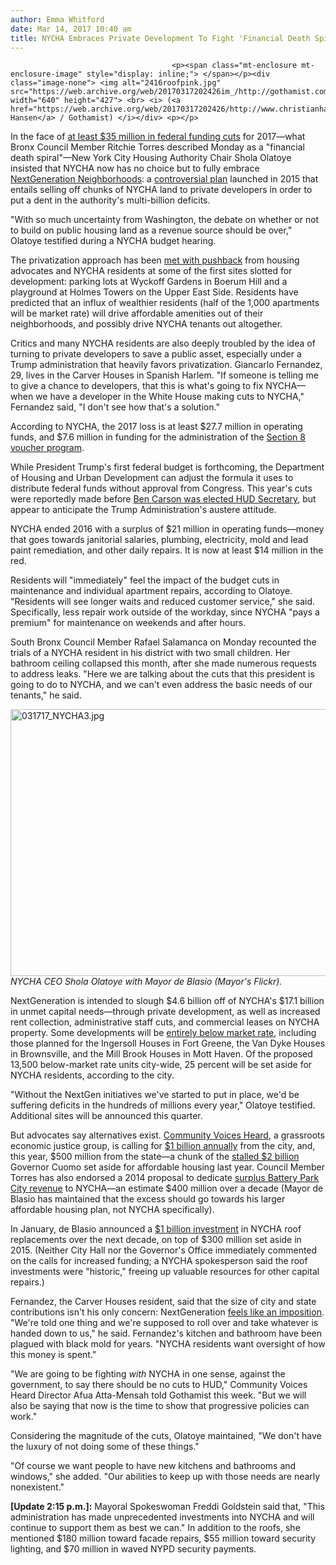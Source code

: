 ```yaml
---
author: Emma Whitford
date: Mar 14, 2017 10:40 am
title: NYCHA Embraces Private Development To Fight 'Financial Death Spiral'
---
```


	
										<p><span class="mt-enclosure mt-enclosure-image" style="display: inline;"> </span></p><div class="image-none"> <img alt="2416roofpink.jpg" src="https://web.archive.org/web/20170317202426im_/http://gothamist.com/attachments/nyc_ewhitford/2416roofpink.jpg" width="640" height="427"> <br> <i> (<a href="https://web.archive.org/web/20170317202426/http://www.christianhansenphotography.net/">Christian Hansen</a> / Gothamist) </i></div> <p></p>

<p>In the face of <a href="https://web.archive.org/web/20170317202426/http://gothamist.com/2017/03/07/nycha_funding_trump.php">at least $35 million in federal funding cuts</a> for 2017&#x2014;what Bronx Council Member Ritchie Torres described Monday as a &quot;financial death spiral&quot;&#x2014;New York City Housing Authority Chair Shola Olatoye insisted that NYCHA now has no choice but to fully embrace <a href="https://web.archive.org/web/20170317202426/https://www1.nyc.gov/assets/nycha/downloads/pdf/NGN-Sustainability.pdf">NextGeneration Neighborhoods</a>: a <a href="https://web.archive.org/web/20170317202426/http://gothamist.com/2015/10/21/nycha_deblasio_protest.php">controversial plan</a> launched in 2015 that entails selling off chunks of NYCHA land to private developers in order to put a dent in the authority&apos;s multi-billion deficits. </p>

<p>&quot;With so much uncertainty from Washington, the debate on whether or not to build on public housing land as a revenue source should be over,&quot; Olatoye testified during a NYCHA budget hearing. </p>

<p>The privatization approach has been <a href="https://web.archive.org/web/20170317202426/http://gothamist.com/2015/09/13/nycha_tenants_fear_theyll_lose_thei.php">met with pushback</a> from housing advocates and NYCHA residents at some of the first sites slotted for development: parking lots at Wyckoff Gardens in Boerum Hill and a playground at Holmes Towers on the Upper East Side. Residents have predicted that an influx of wealthier residents (half of the 1,000 apartments will be market rate) will drive affordable amenities out of their neighborhoods, and possibly drive NYCHA tenants out altogether. </p>

<p>Critics and many NYCHA residents are also deeply troubled by the idea of turning to private developers to save a public asset, especially under a Trump administration that heavily favors privatization. Giancarlo Fernandez, 29, lives in the Carver Houses in Spanish Harlem. &quot;If someone is telling me to give a chance to developers, that this is what&apos;s going to fix NYCHA&#x2014;when we have a developer in the White House making cuts to NYCHA,&quot; Fernandez said, &quot;I don&apos;t see how that&apos;s a solution.&quot; </p>

<p>According to NYCHA, the 2017 loss is at least $27.7 million in operating funds, and $7.6 million in funding for the administration of the <a href="https://web.archive.org/web/20170317202426/http://www1.nyc.gov/site/nycha/section-8/about-section-8.page">Section 8 voucher program</a>. </p>

<p>While President Trump&apos;s first federal budget is forthcoming, the Department of Housing and Urban Development can adjust the formula it uses to distribute federal funds without approval from Congress. This year&apos;s cuts were reportedly made before <a href="https://web.archive.org/web/20170317202426/http://gothamist.com/2016/12/06/ben_carson_hud_nycha.php">Ben Carson was elected HUD Secretary</a>, but appear to anticipate the Trump Administration&apos;s austere attitude. </p>

<p>NYCHA ended 2016 with a surplus of $21 million in operating funds&#x2014;money that goes towards janitorial salaries, plumbing, electricity, mold and lead paint remediation, and other daily repairs. It is now at least $14 million in the red. </p>

<p>Residents will &quot;immediately&quot; feel the impact of the budget cuts in maintenance and individual apartment repairs, according to Olatoye. &quot;Residents will see longer waits and reduced customer service,&quot; she said. Specifically, less repair work outside of the workday, since NYCHA &quot;pays a premium&quot; for maintenance on weekends and after hours.</p>

<p>South Bronx Council Member Rafael Salamanca on Monday recounted the trials of a NYCHA resident in his district with two small children. Her bathroom ceiling collapsed this month, after she made numerous requests to address leaks. &quot;Here we are talking about the cuts that this president is going to do to NYCHA, and we can&apos;t even address the basic needs of our tenants,&quot; he said. </p>

<p><span class="mt-enclosure mt-enclosure-image" style="display: inline;"> </span></p><div class="image-none"> <img alt="031717_NYCHA3.jpg" src="https://web.archive.org/web/20170317202426im_/http://gothamist.com/attachments/nyc_ewhitford/031717_NYCHA3.jpg" width="640" height="427"> <br> <i> NYCHA CEO Shola Olatoye with Mayor de Blasio (Mayor&apos;s Flickr). </i></div> <p></p>

<p>NextGeneration is intended to slough $4.6 billion off of NYCHA&apos;s $17.1 billion in unmet capital needs&#x2014;through private development, as well as increased rent collection, administrative staff cuts, and commercial leases on NYCHA property. Some developments will be <a href="https://web.archive.org/web/20170317202426/http://gothamist.com/2015/07/02/private_development_on_un-used_nych.php">entirely below market rate</a>, including those planned for the Ingersoll Houses in Fort Greene, the Van Dyke Houses in Brownsville, and the Mill Brook Houses in Mott Haven. Of the proposed 13,500 below-market rate units city-wide, 25 percent will be set aside for NYCHA residents, according to the city. </p>

<p>&quot;Without the NextGen initiatives we&apos;ve started to put in place, we&apos;d be suffering deficits in the hundreds of millions every year,&quot; Olatoye testified. Additional sites will be announced this quarter.</p>

<p>But advocates say alternatives exist. <a href="https://web.archive.org/web/20170317202426/http://www.cvhaction.org/">Community Voices Heard</a>, a grassroots economic justice group, is calling for <a href="https://web.archive.org/web/20170317202426/https://nyscpusa.files.wordpress.com/2016/09/dec1stframing.pdf">$1 billion annually</a> from the city, and, this year, $500 million from the state&#x2014;a chunk of the <a href="https://web.archive.org/web/20170317202426/http://gothamist.com/2016/08/26/cuomo_supportive_housing.php">stalled $2 billion</a> Governor Cuomo set aside for affordable housing last year. Council Member Torres has also endorsed a 2014 proposal to dedicate <a href="https://web.archive.org/web/20170317202426/http://www.nydailynews.com/new-york/de-blasio-won-give-battery-park-city-surplus-cash-nycha-article-1.2513656">surplus Battery Park City revenue</a> to NYCHA&#x2014;an estimate $400 million over a decade (Mayor de Blasio has maintained that the excess should go towards his larger affordable housing plan, not NYCHA specifically).  </p>

<p>In January, de Blasio announced a <a href="https://web.archive.org/web/20170317202426/https://www1.nyc.gov/site/nycha/about/press/pr-2017/mayor-de-blasio-investing-1-billion-to-replace-roofs-at-more-than-700-nycha-buildings-20170124.page">$1 billion investment</a> in NYCHA roof replacements over the next decade, on top of $300 million set aside in 2015. (Neither City Hall nor the Governor&apos;s Office immediately commented on the calls for increased funding; a NYCHA spokesperson said the roof investments were &quot;historic,&quot; freeing up valuable resources for other capital repairs.) </p>

<p>Fernandez, the Carver Houses resident, said that the size of city and state contributions isn&apos;t his only concern: NextGeneration <a href="https://web.archive.org/web/20170317202426/http://observer.com/2016/01/plan-to-develop-nycha-land-moving-forward-with-or-without-resident-support/">feels like an imposition</a>. &quot;We&apos;re told one thing and we&apos;re supposed to roll over and take whatever is handed down to us,&quot; he said. Fernandez&apos;s kitchen and bathroom have been plagued with black mold for years. &quot;NYCHA residents want oversight of how this money is spent.&quot;</p>

<p>&quot;We are going to be fighting <em>with</em> NYCHA in one sense, against the government, to say there should be no cuts to HUD,&quot; Community Voices Heard Director Afua Atta-Mensah told Gothamist this week. &quot;But we will also be saying that now is the time to show that progressive policies can work.&quot; </p>

<p>Considering the magnitude of the cuts, Olatoye maintained, &quot;We don&apos;t have the luxury of not doing some of these things.&quot; </p>

<p>&quot;Of course we want people to have new kitchens and bathrooms and windows,&quot; she added. &quot;Our abilities to keep up with those needs are nearly nonexistent.&quot; </p>

<p><strong>[Update 2:15 p.m.]:</strong> Mayoral Spokeswoman Freddi Goldstein said that, &quot;This administration has made unprecedented investments into NYCHA and will continue to support them as best we can.&quot; In addition to the roofs, she mentioned $180 million toward facade repairs, $55 million toward security lighting, and $70 million in waved NYPD security payments. </p>					
										
									
				